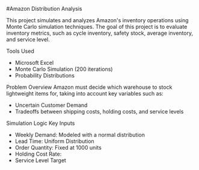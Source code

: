#Amazon Distribution Analysis

This project simulates and analyzes Amazon's inventory operations using Monte Carlo simulation techniques. The goal of this project is to evaluate inventory metrics, such as cycle inventory, safety stock, average inventory, and service level.

Tools Used
- Microsoft Excel
- Monte Carlo Simulation (200 iterations)
- Probability Distributions

Problem Overview
Amazon must decide which warehouse to stock lightweight items for, taking into account key variables such as:
- Uncertain Customer Demand
- Tradeoffs between shipping costs, holding costs, and service levels

Simulation Logic
Key Inputs
- Weekly Demand: Modeled with a normal distribution
- Lead Time: Uniform Distribution
- Order Quantity: Fixed at 1000 units
- Holding Cost Rate:
- Service Level Target         
